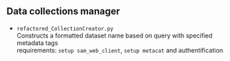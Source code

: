## Data collections manager
* `refactored_CollectionCreator.py` <br> Constructs a formatted dataset name based on query with specified metadata tags <br>requirements: `setup sam_web_client`, `setup metacat` and authentification
